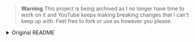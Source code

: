> **Warning**
> This project is being archived as I no longer have time to work on it and YouTube keeps making breaking changes that I can't keep up with. Feel free to fork or use as however you please.
<details>
  <summary>Original README</summary>
  > **Note**
  > This project is currently in maintenance-only mode, meaning that PRs may not be reviewed, no new features will be worked on and only critical bug fixes will be addressed.

  Discord music bot developed originally for a personal server, using [Serenity](https://github.com/serenity-rs/serenity), [Songbird](https://github.com/serenity-rs/songbird) and [Poise](https://github.com/kangalioo/poise).

  ## Environment variables

  | Name               | Description                     | Required |
  | ------------------ | ------------------------------- | -------- |
  | **DISCORD_TOKEN**  | Bot authorization token         | x        |
  | **CLIENT_ID**      | Bot ID (not used at the moment) | -        |
  | **OWNER_ID**       | Owner user ID                   | x        |
  | **YT_API_KEY**     | YouTube's API key               | -        |
  | **SPOTIFY_ID**     | Spotify's API ID                | x        |
  | **SPOTIFY_SECRET** | Spotify's API secret            | x        |

  ## Logging

  The bot uses the crate `tracing` for logging, which takes the environment variable `RUST_LOG` to set the logging level. Recommended value: `none,disco_rs=error`.

  ## Versioning

  This project follows the specifications established in [SemVer](https://semver.org).

  ## License

  Licensed under MIT, but used crates might have different licenses.
</details>
